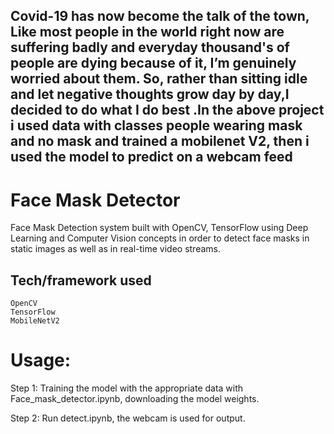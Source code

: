 ## Covid-19 has now become the talk of the town, Like most people in the world right now are suffering badly and everyday thousand's of people are dying because of it, I’m genuinely worried about them. So, rather than sitting idle and let negative thoughts grow day by day,I decided to do what I do best .In the above project i used data with classes people wearing mask and no mask and trained a mobilenet V2, then i used the model to predict on a webcam feed

# Face Mask Detector
   Face Mask Detection system built with OpenCV, TensorFlow using Deep Learning and Computer Vision concepts in order to detect face masks in static images as well as in real-time video streams. 

## Tech/framework used
    OpenCV
    TensorFlow
    MobileNetV2

# Usage:

   Step 1: Training the model with the appropriate data with Face_mask_detector.ipynb, downloading the model weights.

   Step 2: Run detect.ipynb, the webcam is used for output.

